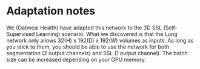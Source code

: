 # Adaptation notes

We (Oatmeal Health) have adapted this network to the 3D SSL (Self-Supervised Learning) scenario. What we discovered is that the Lung network only allows 32(H) x 192(D) x 192(W) volumes as inputs. As long as you stick to them, you should be able to use the network for both segmentation (2 output channels) and SSL (1 output channel). The batch size can be increased depending on your GPU memory.
